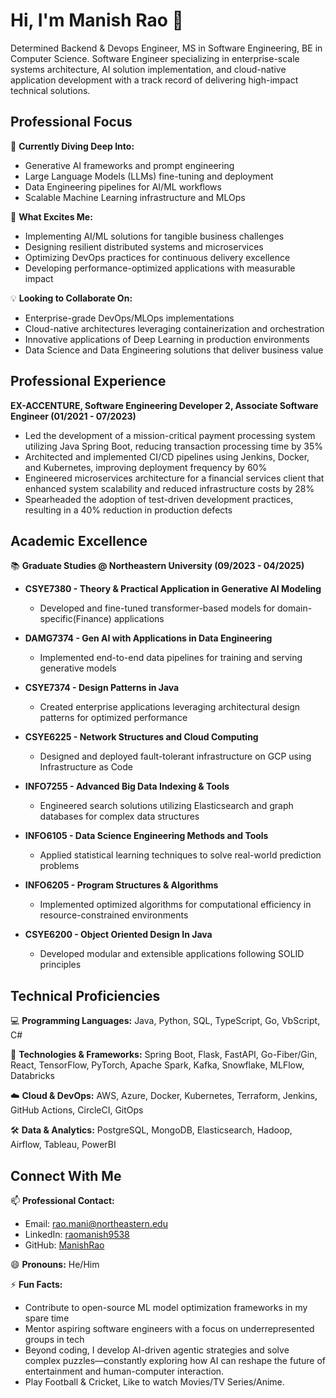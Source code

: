 # Hi, I'm Manish Rao 👋
Determined Backend & Devops Engineer, MS in Software Engineering, BE in Computer Science. 
Software Engineer specializing in enterprise-scale systems architecture, AI solution implementation, and cloud-native application development with a track record of delivering high-impact technical solutions.

## Professional Focus

🌱 **Currently Diving Deep Into:** 
- Generative AI frameworks and prompt engineering
- Large Language Models (LLMs) fine-tuning and deployment
- Data Engineering pipelines for AI/ML workflows
- Scalable Machine Learning infrastructure and MLOps

👀 **What Excites Me:** 
- Implementing AI/ML solutions for tangible business challenges
- Designing resilient distributed systems and microservices
- Optimizing DevOps practices for continuous delivery excellence
- Developing performance-optimized applications with measurable impact

💡 **Looking to Collaborate On:** 
- Enterprise-grade DevOps/MLOps implementations
- Cloud-native architectures leveraging containerization and orchestration
- Innovative applications of Deep Learning in production environments
- Data Science and Data Engineering solutions that deliver business value

## Professional Experience

**EX-ACCENTURE, Software Engineering Developer 2, Associate Software Engineer (01/2021 - 07/2023)**
- Led the development of a mission-critical payment processing system utilizing Java Spring Boot, reducing transaction processing time by 35%
- Architected and implemented CI/CD pipelines using Jenkins, Docker, and Kubernetes, improving deployment frequency by 60%
- Engineered microservices architecture for a financial services client that enhanced system scalability and reduced infrastructure costs by 28%
- Spearheaded the adoption of test-driven development practices, resulting in a 40% reduction in production defects

## Academic Excellence

📚 **Graduate Studies @ Northeastern University (09/2023 - 04/2025)**
- **CSYE7380 - Theory & Practical Application in Generative AI Modeling**
  - Developed and fine-tuned transformer-based models for domain-specific(Finance) applications
  
- **DAMG7374 - Gen AI with Applications in Data Engineering**
  - Implemented end-to-end data pipelines for training and serving generative models
  
- **CSYE7374 - Design Patterns in Java**
  - Created enterprise applications leveraging architectural design patterns for optimized performance
  
- **CSYE6225 - Network Structures and Cloud Computing**
  - Designed and deployed fault-tolerant infrastructure on GCP using Infrastructure as Code
  
- **INFO7255 - Advanced Big Data Indexing & Tools**
  - Engineered search solutions utilizing Elasticsearch and graph databases for complex data structures
  
- **INFO6105 - Data Science Engineering Methods and Tools**
  - Applied statistical learning techniques to solve real-world prediction problems
  
- **INFO6205 - Program Structures & Algorithms**
  - Implemented optimized algorithms for computational efficiency in resource-constrained environments
  
- **CSYE6200 - Object Oriented Design In Java**
  - Developed modular and extensible applications following SOLID principles

## Technical Proficiencies

💻 **Programming Languages:** Java, Python, SQL, TypeScript, Go, VbScript, C#

🔧 **Technologies & Frameworks:** Spring Boot, Flask, FastAPI, Go-Fiber/Gin, React, TensorFlow, PyTorch, Apache Spark, Kafka, Snowflake, MLFlow, Databricks

☁️ **Cloud & DevOps:** AWS, Azure, Docker, Kubernetes, Terraform, Jenkins, GitHub Actions, CircleCI, GitOps

🛠️ **Data & Analytics:** PostgreSQL, MongoDB, Elasticsearch, Hadoop, Airflow, Tableau, PowerBI

## Connect With Me

📫 **Professional Contact:**
- Email: rao.mani@northeastern.edu
- LinkedIn: [raomanish9538](https://www.linkedin.com/in/raomanish9538/)
- GitHub: [ManishRao](https://github.com/rao-manish-24)

😄 **Pronouns:** He/Him

⚡ **Fun Facts:** 
- Contribute to open-source ML model optimization frameworks in my spare time
- Mentor aspiring software engineers with a focus on underrepresented groups in tech
- Beyond coding, I develop AI-driven agentic strategies and solve complex puzzles—constantly exploring how AI can reshape the future of entertainment and human-computer interaction.
- Play Football & Cricket, Like to watch Movies/TV Series/Anime.
